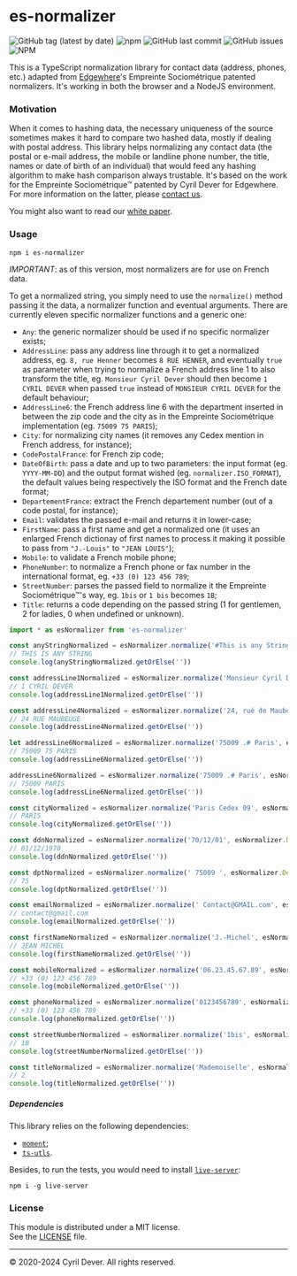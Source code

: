 # es-normalizer

![GitHub tag (latest by date)](https://img.shields.io/github/v/tag/cyrildever/es-normalizer)
![npm](https://img.shields.io/npm/dw/es-normalizer)
![GitHub last commit](https://img.shields.io/github/last-commit/cyrildever/es-normalizer)
![GitHub issues](https://img.shields.io/github/issues/cyrildever/es-normalizer)
![NPM](https://img.shields.io/npm/l/es-normalizer)

This is a TypeScript normalization library for contact data (address, phones, etc.) adapted from [Edgewhere](https://www.edgewhere.fr)'s Empreinte Sociométrique patented normalizers. It's working in both the browser and a NodeJS environment.

### Motivation

When it comes to hashing data, the necessary uniqueness of the source sometimes makes it hard to compare two hashed data, mostly if dealing with postal address. This library helps normalizing any contact data (the postal or e-mail address, the mobile or landline phone number, the title, names or date of birth of an individual) that would feed any hashing algorithm to make hash comparison always trustable.
It's based on the work for the Empreinte Sociométrique&trade; patented by Cyril Dever for Edgewhere. For more information on the latter, please [contact us](mailto:contact@edgewhere.fr).

You might also want to read our [white paper](documentation/src/latex/es_whitepaper.pdf).


### Usage

```
npm i es-normalizer
```

*IMPORTANT*: as of this version, most normalizers are for use on French data.

To get a normalized string, you simply need to use the `normalize()` method passing it the data, a normalizer function and eventual arguments.
There are currently eleven specific normalizer functions and a generic one:
* `Any`: the generic normalizer should be used if no specific normalizer exists;
* `AddressLine`: pass any address line through it to get a normalized address, eg. `8, rue Henner` becomes `8 RUE HENNER`, and eventually `true` as parameter when trying to normalize a French address line 1 to also transform the title, eg. `Monsieur Cyril Dever` should then become `1 CYRIL DEVER` when passed `true` instead of `MONSIEUR CYRIL DEVER` for the default behaviour;
* `AddressLine6`: the French address line 6 with the department inserted in between the zip code and the city as in the Empreinte Sociométrique implementation (eg. `75009 75 PARIS`);
* `City`: for normalizing city names (it removes any Cedex mention in French address, for instance);
* `CodePostalFrance`: for French zip code;
* `DateOfBirth`: pass a date and up to two parameters: the input format (eg. `YYYY-MM-DD`) and the output format wished (eg. `normalizer.ISO_FORMAT`), the default values being respectively the ISO format and the French date format;
* `DepartementFrance`: extract the French departement number (out of a code postal, for instance);
* `Email`: validates the passed e-mail and returns it in lower-case;
* `FirstName`: pass a first name and get a normalized one (it uses an enlarged French dictionay of first names to process it making it possible to pass from `"J.-Louis"` to `"JEAN LOUIS"`);
* `Mobile`: to validate a French mobile phone;
* `PhoneNumber`: to normalize a French phone or fax number in the international format, eg. `+33 (0) 123 456 789`;
* `StreetNumber`: parses the passed field to normalize it the Empreinte Sociométrique&trade;'s way, eg. `1bis` or `1 bis` becomes `1B`;
* `Title`: returns a code depending on the passed string (1 for gentlemen, 2 for ladies, 0 when undefined or unknown).

```typescript
import * as esNormalizer from 'es-normalizer'

const anyStringNormalized = esNormalizer.normalize('#This is any String(). ', esNormalizer.Any)
// THIS IS ANY STRING
console.log(anyStringNormalized.getOrElse(''))

const addressLine1Normalized = esNormalizer.normalize('Monsieur Cyril Dever', esNormalizer.AddressLine(true))
// 1 CYRIL DEVER
console.log(addressLine1Normalized.getOrElse(''))

const addressLine4Normalized = esNormalizer.normalize('24, rué de Maubeuge', esNormalizer.AddressLine())
// 24 RUE MAUBEUGE
console.log(addressLine4Normalized.getOrElse(''))

let addressLine6Normalized = esNormalizer.normalize('75009 .# Paris', esNormalizer.AddressLine6())
// 75009 75 PARIS
console.log(addressLine6Normalized.getOrElse(''))

addressLine6Normalized = esNormalizer.normalize('75009 .# Paris', esNormalizer.AddressLine6(false))
// 75009 PARIS
console.log(addressLine6Normalized.getOrElse(''))

const cityNormalized = esNormalizer.normalize('Paris Cedex 09', esNormalizer.City)
// PARIS
console.log(cityNormalized.getOrElse(''))

const ddnNormalized = esNormalizer.normalize('70/12/01', esNormalizer.DateOfBirth, 'YY/MM/DD', esNormalizer.FRENCH_DATE)
// 01/12/1970
console.log(ddnNormalized.getOrElse(''))

const dptNormalized = esNormalizer.normalize(' 75009 ', esNormalizer.DepartementFrance)
// 75
console.log(dptNormalized.getOrElse(''))

const emailNormalized = esNormalizer.normalize(' Contact@GMAIL.com', esNormalizer.Email)
// contact@gmail.com
console.log(emailNormalized.getOrElse(''))

const firstNameNormalized = esNormalizer.normalize('J.-Michel', esNormalizer.FirstName)
// JEAN MICHEL
console.log(firstNameNormalized.getOrElse(''))

const mobileNormalized = esNormalizer.normalize('06.23.45.67.89', esNormalizer.Mobile)
// +33 (0) 123 456 789
console.log(mobileNormalized.getOrElse(''))

const phoneNormalized = esNormalizer.normalize('0123456789', esNormalizer.PhoneNumber)
// +33 (0) 123 456 789
console.log(phoneNormalized.getOrElse(''))

const streetNumberNormalized = esNormalizer.normalize('1bis', esNormalizer.StreetNumber)
// 1B
console.log(streetNumberNormalized.getOrElse(''))

const titleNormalized = esNormalizer.normalize('Mademoiselle', esNormalizer.Title)
// 2
console.log(titleNormalized.getOrElse(''))
```

##### Dependencies

This library relies on the following dependencies:
* [`moment`](https://www.npmjs.com/package/moment);
* [`ts-utls`](https://www.npmjs.com/package/ts-utls).

Besides, to run the tests, you would need to install [`live-server`](https://www.npmjs.com/package/live-server):
```console
npm i -g live-server
```


### License

This module is distributed under a MIT license. \
See the [LICENSE](LICENSE) file.


<hr />
&copy; 2020-2024 Cyril Dever. All rights reserved.